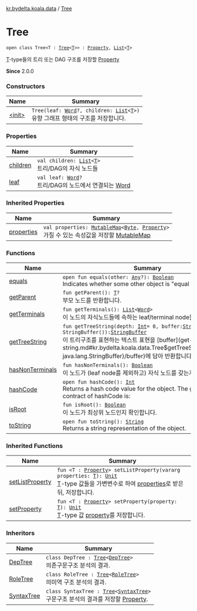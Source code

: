 [kr.bydelta.koala.data](../index.md) / [Tree](./index.md)

# Tree

`open class Tree<T : `[`Tree`](./index.md)`<`[`T`](index.md#T)`>> : `[`Property`](../-property/index.md)`, `[`List`](https://kotlinlang.org/api/latest/jvm/stdlib/kotlin.collections/-list/index.html)`<`[`T`](index.md#T)`>`

[T](index.md#T)-type들의 트리 또는 DAG 구조를 저장할 [Property](../-property/index.md)

**Since**
2.0.0

### Constructors

| Name | Summary |
|---|---|
| [&lt;init&gt;](-init-.md) | `Tree(leaf: `[`Word`](../-word/index.md)`?, children: `[`List`](https://kotlinlang.org/api/latest/jvm/stdlib/kotlin.collections/-list/index.html)`<`[`T`](index.md#T)`>)`<br>유향 그래프 형태의 구조를 저장합니다. |

### Properties

| Name | Summary |
|---|---|
| [children](children.md) | `val children: `[`List`](https://kotlinlang.org/api/latest/jvm/stdlib/kotlin.collections/-list/index.html)`<`[`T`](index.md#T)`>`<br>트리/DAG의 자식 노드들 |
| [leaf](leaf.md) | `val leaf: `[`Word`](../-word/index.md)`?`<br>트리/DAG의 노드에서 연결되는 [Word](../-word/index.md) |

### Inherited Properties

| Name | Summary |
|---|---|
| [properties](../-property/properties.md) | `val properties: `[`MutableMap`](https://kotlinlang.org/api/latest/jvm/stdlib/kotlin.collections/-mutable-map/index.html)`<`[`Byte`](https://kotlinlang.org/api/latest/jvm/stdlib/kotlin/-byte/index.html)`, `[`Property`](../-property/index.md)`>`<br>가질 수 있는 속성값을 저장할 [MutableMap](https://kotlinlang.org/api/latest/jvm/stdlib/kotlin.collections/-mutable-map/index.html) |

### Functions

| Name | Summary |
|---|---|
| [equals](equals.md) | `open fun equals(other: `[`Any`](https://kotlinlang.org/api/latest/jvm/stdlib/kotlin/-any/index.html)`?): `[`Boolean`](https://kotlinlang.org/api/latest/jvm/stdlib/kotlin/-boolean/index.html)<br>Indicates whether some other object is "equal to" this one. |
| [getParent](get-parent.md) | `fun getParent(): `[`T`](index.md#T)`?`<br>부모 노드를 반환합니다. |
| [getTerminals](get-terminals.md) | `fun getTerminals(): `[`List`](https://kotlinlang.org/api/latest/jvm/stdlib/kotlin.collections/-list/index.html)`<`[`Word`](../-word/index.md)`>`<br>이 노드의 자식노드들에 속하는 leaf/terminal node들을 모읍니다. |
| [getTreeString](get-tree-string.md) | `fun getTreeString(depth: `[`Int`](https://kotlinlang.org/api/latest/jvm/stdlib/kotlin/-int/index.html)` = 0, buffer: `[`StringBuffer`](http://docs.oracle.com/javase/6/docs/api/java/lang/StringBuffer.html)` = StringBuffer()): `[`StringBuffer`](http://docs.oracle.com/javase/6/docs/api/java/lang/StringBuffer.html)<br>이 트리구조를 표현하는 텍스트 표현을 [buffer](get-tree-string.md#kr.bydelta.koala.data.Tree$getTreeString(kotlin.Int, java.lang.StringBuffer)/buffer)에 담아 반환합니다. |
| [hasNonTerminals](has-non-terminals.md) | `fun hasNonTerminals(): `[`Boolean`](https://kotlinlang.org/api/latest/jvm/stdlib/kotlin/-boolean/index.html)<br>이 노드가 (leaf node를 제외하고) 자식 노드를 갖는지 확인합니다. |
| [hashCode](hash-code.md) | `open fun hashCode(): `[`Int`](https://kotlinlang.org/api/latest/jvm/stdlib/kotlin/-int/index.html)<br>Returns a hash code value for the object.  The general contract of hashCode is: |
| [isRoot](is-root.md) | `fun isRoot(): `[`Boolean`](https://kotlinlang.org/api/latest/jvm/stdlib/kotlin/-boolean/index.html)<br>이 노드가 최상위 노드인지 확인합니다. |
| [toString](to-string.md) | `open fun toString(): `[`String`](https://kotlinlang.org/api/latest/jvm/stdlib/kotlin/-string/index.html)<br>Returns a string representation of the object. |

### Inherited Functions

| Name | Summary |
|---|---|
| [setListProperty](../-property/set-list-property.md) | `fun <T : `[`Property`](../-property/index.md)`> setListProperty(vararg properties: `[`T`](../-property/set-list-property.md#T)`): `[`Unit`](https://kotlinlang.org/api/latest/jvm/stdlib/kotlin/-unit/index.html)<br>[T](../-property/set-list-property.md#T)-type 값들을 가변변수로 하여 [properties](../-property/set-list-property.md#kr.bydelta.koala.data.Property$setListProperty(kotlin.Array((kr.bydelta.koala.data.Property.setListProperty.T)))/properties)로 받은 뒤, 저장합니다. |
| [setProperty](../-property/set-property.md) | `fun <T : `[`Property`](../-property/index.md)`> setProperty(property: `[`T`](../-property/set-property.md#T)`): `[`Unit`](https://kotlinlang.org/api/latest/jvm/stdlib/kotlin/-unit/index.html)<br>[T](../-property/set-property.md#T)-type 값 [property](../-property/set-property.md#kr.bydelta.koala.data.Property$setProperty(kr.bydelta.koala.data.Property.setProperty.T)/property)를 저장합니다. |

### Inheritors

| Name | Summary |
|---|---|
| [DepTree](../-dep-tree/index.md) | `class DepTree : `[`Tree`](./index.md)`<`[`DepTree`](../-dep-tree/index.md)`>`<br>의존구문구조 분석의 결과. |
| [RoleTree](../-role-tree/index.md) | `class RoleTree : `[`Tree`](./index.md)`<`[`RoleTree`](../-role-tree/index.md)`>`<br>의미역 구조 분석의 결과. |
| [SyntaxTree](../-syntax-tree/index.md) | `class SyntaxTree : `[`Tree`](./index.md)`<`[`SyntaxTree`](../-syntax-tree/index.md)`>`<br>구문구조 분석의 결과를 저장할 [Property](../-property/index.md). |
